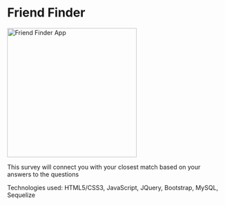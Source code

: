# Friend Finder
<img src="XXXX" alt="Friend Finder App" width="300px"/>

This survey will connect you with your closest match based on your answers to the questions

Technologies used: HTML5/CSS3, JavaScript, JQuery, Bootstrap, MySQL, Sequelize